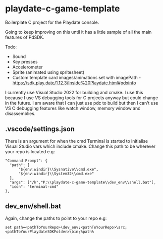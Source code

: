 # playdate-c-game-template
Boilerplate C project for the Playdate console.

Going to keep improving on this until it has a little sample of all the main features of PdSDK.

Todo:
 - Sound
 - Key presses
 - Accelerometer
 - Sprite (animated using spritesheet)
 - Custom template card images/animations set with imagePath - https://sdk.play.date/1.12.3/Inside%20Playdate.html#pdxinfo

I currently use Visual Studio 2022 for building and cmake. 
I use this because I use VS debugging tools for C projects anyway but could change in the future.
I am aware that I can just use pdc to build but then I can't use VS C debugging features like watch window, memory window and disassemblies.

## .vscode/settings.json 
There is an argument for when the cmd Terminal is started to initialise Visual Studio vars which include cmake.
Change this path to be wherever your repo is located e.g:
```
"Command Prompt": {
  "path": [
      "${env:windir}\\Sysnative\\cmd.exe",
      "${env:windir}\\System32\\cmd.exe"
  ],
  "args": ["/k","P:\\playdate-c-game-template\\dev_env\\shell.bat"],
  "icon": "terminal-cmd"
},
```

## dev_env/shell.bat
Again, change the paths to point to your repo e.g:
```
set path=<pathToYourRepo>\dev_env;<pathToYourRepo>\src;<pathToYourPlaydateSDKFolder>\bin;%path%
```
